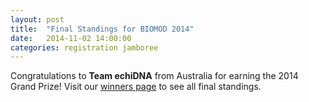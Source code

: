 ```yaml
---
layout: post
title:  "Final Standings for BIOMOD 2014"
date:   2014-11-02 14:00:00
categories: registration jamboree
---
```


Congratulations to **Team echiDNA** from Australia for earning the 2014 Grand Prize! Visit our [winners page](/winners/) to see all final standings.
